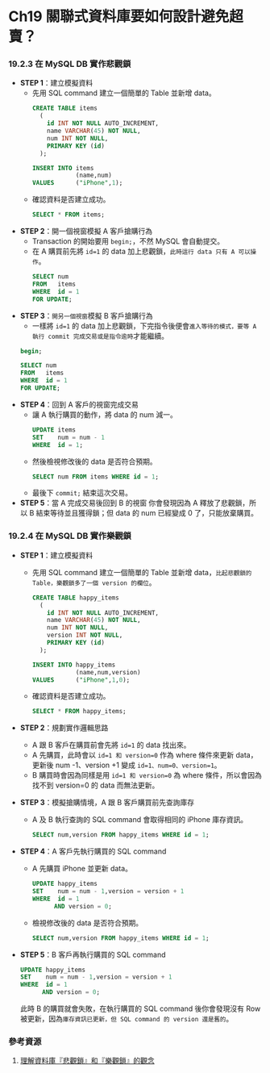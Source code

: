 # Ch19 關聯式資料庫要如何設計避免超賣？

### 19.2.3 在 MySQL DB 實作悲觀鎖

- **STEP 1**：建立模擬資料
  - 先用 SQL command 建立一個簡單的 Table 並新增 data。
    ```sql
    CREATE TABLE items
      (
        id INT NOT NULL AUTO_INCREMENT,
        name VARCHAR(45) NOT NULL,
        num INT NOT NULL,
        PRIMARY KEY (id)
      );

    INSERT INTO items
                (name,num)
    VALUES      ("iPhone",1); 
    ```
  - 確認資料是否建立成功。
    ```sql
    SELECT * FROM items; 
    ```
- **STEP 2**：開一個視窗模擬 A 客戶搶購行為
  - Transaction 的開始要用 `begin;`，不然 MySQL 會自動提交。
  - 在 A 購買前先將 `id=1` 的 data 加上悲觀鎖，`此時這行 data 只有 A 可以操作`。
    ```sql
    SELECT num
    FROM   items
    WHERE  id = 1
    FOR UPDATE; 
    ```
- **STEP 3**：`開另一個視窗`模擬 B 客戶搶購行為
  - 一樣將 `id=1` 的 data 加上悲觀鎖，下完指令後便會`進入等待的模式，要等 A 執行 commit 完成交易或是指令逾時`才能繼續。
  ```sql
  begin;

  SELECT num
  FROM   items
  WHERE  id = 1
  FOR UPDATE; 
  ```
- **STEP 4**：回到 A 客戶的視窗完成交易
  - 讓 A 執行購買的動作，將 data 的 num 減一。
    ```sql
    UPDATE items
    SET    num = num - 1
    WHERE  id = 1; 
    ```
  - 然後檢視修改後的 data 是否符合預期。
    ```sql
    SELECT num FROM items WHERE id = 1;
    ```
  - 最後下 `commit;` 結束這次交易。
- **STEP 5**：當 A 完成交易後回到 B 的視窗
  你會發現因為 A 釋放了悲觀鎖，所以 B 結束等待並且獲得鎖；但 data 的 num 已經變成 0 了，只能放棄購買。



### 19.2.4 在 MySQL DB 實作樂觀鎖

- **STEP 1**：建立模擬資料
  - 先用 SQL command 建立一個簡單的 Table 並新增 data，`比起悲觀鎖的 Table，樂觀鎖多了一個 version 的欄位`。
    ```sql
    CREATE TABLE happy_items
      (
        id INT NOT NULL AUTO_INCREMENT,
        name VARCHAR(45) NOT NULL,
        num INT NOT NULL,
        version INT NOT NULL,
        PRIMARY KEY (id)
      );

    INSERT INTO happy_items
                (name,num,version)
    VALUES      ("iPhone",1,0); 
    ```
  - 確認資料是否建立成功。
    ```sql
    SELECT * FROM happy_items; 
    ```
- **STEP 2**：規劃實作邏輯思路
  - A 跟 B 客戶在購買前會先將 `id=1` 的 data 找出來。
  - A 先購買，此時會以 `id=1 和 version=0` 作為 where 條件來更新 data，更新後 num -1、version +1 變成 `id=1、num=0、version=1`。
  - B 購買時會因為同樣是用 `id=1 和 version=0` 為 where 條件，所以會因為找不到 version=0 的 data 而無法更新。
- **STEP 3**：模擬搶購情境，A 跟 B 客戶購買前先查詢庫存
  - A 及 B 執行查詢的 SQL command 會取得相同的 iPhone 庫存資訊。
    ```sql
    SELECT num,version FROM happy_items WHERE id = 1;
    ```
- **STEP 4**：A 客戶先執行購買的 SQL command

  - A 先購買 iPhone 並更新 data。
    ```sql
    UPDATE happy_items
    SET    num = num - 1,version = version + 1
    WHERE  id = 1
          AND version = 0; 
    ```
  - 檢視修改後的 data 是否符合預期。
    ```sql
    SELECT num,version FROM happy_items WHERE id = 1;
    ```

- **STEP 5**：B 客戶再執行購買的 SQL command
  ```sql
  UPDATE happy_items
  SET    num = num - 1,version = version + 1
  WHERE  id = 1
        AND version = 0; 
  ```
  此時 B 的購買就會失敗，在執行購買的 SQL command 後你會發現沒有 Row 被更新，因為`庫存資訊已更新，但 SQL command 的 version 還是舊的`。

### 參考資源

1. [理解資料庫『悲觀鎖』和『樂觀鎖』的觀念](https://medium.com/dean-lin/2cabb858726d#55e3)
